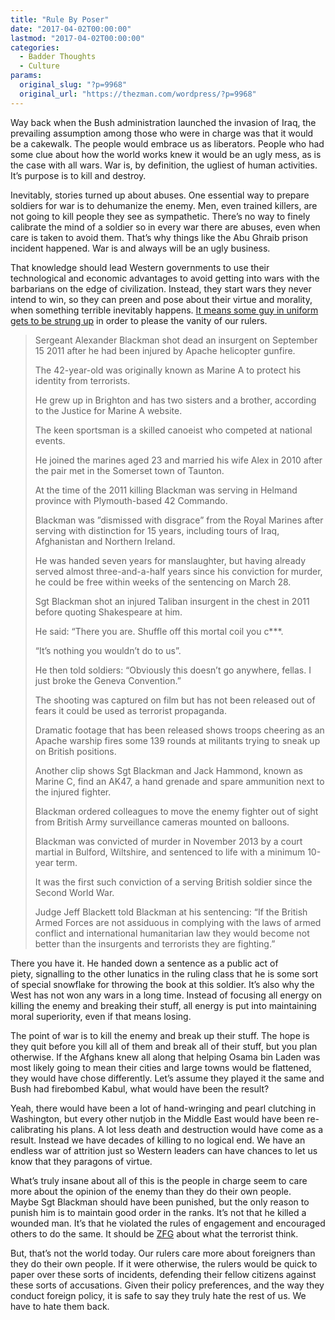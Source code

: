 ```yaml
---
title: "Rule By Poser"
date: "2017-04-02T00:00:00"
lastmod: "2017-04-02T00:00:00"
categories:
  - Badder Thoughts
  - Culture
params:
  original_slug: "?p=9968"
  original_url: "https://thezman.com/wordpress/?p=9968"
---
```


Way back when the Bush administration launched the invasion of Iraq, the
prevailing assumption among those who were in charge was that it would
be a cakewalk. The people would embrace us as liberators. People who had
some clue about how the world works knew it would be an ugly mess, as is
the case with all wars. War is, by definition, the ugliest of human
activities. It’s purpose is to kill and destroy.

Inevitably, stories turned up about abuses. One essential way to prepare
soldiers for war is to dehumanize the enemy. Men, even trained killers,
are not going to kill people they see as sympathetic. There’s no way to
finely calibrate the mind of a soldier so in every war there are abuses,
even when care is taken to avoid them. That’s why things like the Abu
Ghraib prison incident happened. War is and always will be an ugly
business.

That knowledge should lead Western governments to use their
technological and economic advantages to avoid getting into wars with
the barbarians on the edge of civilization. Instead, they start wars
they never intend to win, so they can preen and pose about their virtue
and morality, when something terrible inevitably happens. <a
href="https://www.thesun.co.uk/news/2807267/marine-a-sergeant-alexander-blackman-cleared-murder/"
target="_blank">It means some guy in uniform gets to be strung up</a> in
order to please the vanity of our rulers.

> Sergeant Alexander Blackman shot dead an insurgent on September 15
> 2011 after he had been injured by Apache helicopter gunfire.
>
> The 42-year-old was originally known as Marine A to protect his
> identity from terrorists.
>
> He grew up in Brighton and has two sisters and a brother, according to
> the Justice for Marine A website.
>
> The keen sportsman is a skilled canoeist who competed at national
> events.
>
> He joined the marines aged 23 and married his wife Alex in 2010 after
> the pair met in the Somerset town of Taunton.
>
> At the time of the 2011 killing Blackman was serving in Helmand
> province with Plymouth-based 42 Commando.
>
> Blackman was ”dismissed with disgrace” from the Royal Marines after
> serving with distinction for 15 years, including tours of Iraq,
> Afghanistan and Northern Ireland.
>
> He was handed seven years for manslaughter, but having already served
> almost three-and-a-half years since his conviction for murder, he
> could be free within weeks of the sentencing on March 28.
>
> Sgt Blackman shot an injured Taliban insurgent in the chest in 2011
> before quoting Shakespeare at him.
>
> He said: “There you are. Shuffle off this mortal coil you c\*\*\*.
>
> “It’s nothing you wouldn’t do to us”.
>
> He then told soldiers: “Obviously this doesn’t go anywhere, fellas. I
> just broke the Geneva Convention.”
>
> The shooting was captured on film but has not been released out of
> fears it could be used as terrorist propaganda.
>
> Dramatic footage that has been released shows troops cheering as an
> Apache warship fires some 139 rounds at militants trying to sneak up
> on British positions.
>
> Another clip shows Sgt Blackman and Jack Hammond, known as Marine C,
> find an AK47, a hand grenade and spare ammunition next to the injured
> fighter.
>
> Blackman ordered colleagues to move the enemy fighter out of sight
> from British Army surveillance cameras mounted on balloons.
>
> Blackman was convicted of murder in November 2013 by a court martial
> in Bulford, Wiltshire, and sentenced to life with a minimum 10-year
> term.
>
> It was the first such conviction of a serving British soldier since
> the Second World War.
>
> Judge Jeff Blackett told Blackman at his sentencing: “If the British
> Armed Forces are not assiduous in complying with the laws of armed
> conflict and international humanitarian law they would become not
> better than the insurgents and terrorists they are fighting.”

There you have it. He handed down a sentence as a public act of
piety, signalling to the other lunatics in the ruling class that he is
some sort of special snowflake for throwing the book at this soldier.
It’s also why the West has not won any wars in a long time. Instead of
focusing all energy on killing the enemy and breaking their stuff, all
energy is put into maintaining moral superiority, even if that means
losing.

The point of war is to kill the enemy and break up their stuff. The hope
is they quit before you kill all of them and break all of their stuff,
but you plan otherwise. If the Afghans knew all along that helping Osama
bin Laden was most likely going to mean their cities and large towns
would be flattened, they would have chose differently. Let’s assume they
played it the same and Bush had firebombed Kabul, what would have been
the result?

Yeah, there would have been a lot of hand-wringing and pearl clutching
in Washington, but every other nutjob in the Middle East would have been
re-calibrating his plans. A lot less death and destruction would have
come as a result. Instead we have decades of killing to no logical end.
We have an endless war of attrition just so Western leaders can have
chances to let us know that they paragons of virtue.

What’s truly insane about all of this is the people in charge seem to
care more about the opinion of the enemy than they do their own people.
Maybe Sgt Blackman should have been punished, but the only reason to
punish him is to maintain good order in the ranks. It’s not that he
killed a wounded man. It’s that he violated the rules of engagement and
encouraged others to do the same. It should be
<a href="http://www.urbandictionary.com/define.php?term=ZFG"
target="_blank">ZFG</a> about what the terrorist think.

But, that’s not the world today. Our rulers care more about foreigners
than they do their own people. If it were otherwise, the rulers would be
quick to paper over these sorts of incidents, defending their fellow
citizens against these sorts of accusations. Given their policy
preferences, and the way they conduct foreign policy, it is safe to say
they truly hate the rest of us. We have to hate them back.
